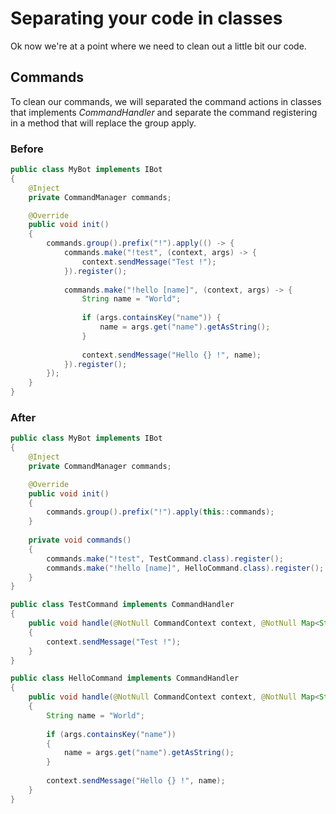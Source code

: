# Separating your code in classes

Ok now we're at a point where we need to clean out a little bit our code.

## Commands

To clean our commands, we will separated the command actions in classes that implements _CommandHandler_ and separate the command registering in a method that will replace the group apply.

### Before

```java
public class MyBot implements IBot
{
    @Inject
    private CommandManager commands;

    @Override
    public void init()
    {
        commands.group().prefix("!").apply(() -> {
            commands.make("!test", (context, args) -> {
                context.sendMessage("Test !");
            }).register();
            
            commands.make("!hello [name]", (context, args) -> {
                String name = "World";
                
                if (args.containsKey("name")) {
                    name = args.get("name").getAsString();
                }
                
                context.sendMessage("Hello {} !", name);
            }).register();
        });
    }
}
```

### After

```java
public class MyBot implements IBot
{
    @Inject
    private CommandManager commands;

    @Override
    public void init()
    {
        commands.group().prefix("!").apply(this::commands);
    }
    
    private void commands()
    {
        commands.make("!test", TestCommand.class).register();
        commands.make("!hello [name]", HelloCommand.class).register();    
    }
}

public class TestCommand implements CommandHandler
{
    public void handle(@NotNull CommandContext context, @NotNull Map<String, SuppliedArgument> args) throws Exception
    {
        context.sendMessage("Test !");
    }
}

public class HelloCommand implements CommandHandler
{
    public void handle(@NotNull CommandContext context, @NotNull Map<String, SuppliedArgument> args) throws Exception
    {
        String name = "World";
        
        if (args.containsKey("name"))
        {
            name = args.get("name").getAsString();
        }
        
        context.sendMessage("Hello {} !", name);
    }
}
```



